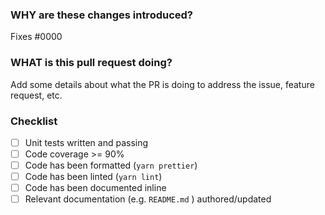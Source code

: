 ### WHY are these changes introduced?

Fixes #0000

### WHAT is this pull request doing?

Add some details about what the PR is doing to address the issue, feature request, etc.

### Checklist

-   [ ] Unit tests written and passing
-   [ ] Code coverage >= 90%
-   [ ] Code has been formatted (`yarn prettier`)
-   [ ] Code has been linted (`yarn lint`)
-   [ ] Code has been documented inline
-   [ ] Relevant documentation (e.g. `README.md` ) authored/updated
